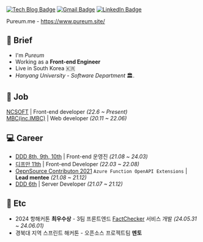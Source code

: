 [![Tech Blog Badge](http://img.shields.io/badge/-Tech%20blog-black?style=flat-square&logo=github&link=https://blue-boy.tistory.com/)](https://blue-boy.tistory.com/) 
[![Gmail Badge](https://img.shields.io/badge/-Gmail-d14836?style=flat-square&logo=Gmail&logoColor=white&link=mailto:pooreumsunny@gmail.com)](mailto:pooreumsunny@gmail.com)
[![LinkedIn Badge](https://img.shields.io/badge/-LinkedIn-blue?style=flat-square&logo=LinkedIn&logoColor=white&link=https://www.linkedin.com/in/%ED%91%B8%EB%A6%84-%EC%B5%9C-166848213/)](https://www.linkedin.com/in/%ED%91%B8%EB%A6%84-%EC%B5%9C-166848213/)

Pureum.me - https://www.pureum.site/
<h2>🐛 Brief</h2>

- I'm *Pureum*
- Working as a **Front-end Engineer**
- Live in South Korea 🇰🇷
- *Hanyang University* - *Software Department* 🏛️. 

<h2>💼 Job</h2>

<a href="https://kr.ncsoft.com/kr/index.do">NCSOFT</a> | Front-end developer *(22.6 ~ Present)*  
<a href="https://www.imbc.com/">MBC(inc.IMBC)</a> | Web developer *(20.11 ~ 22.06)*  



<h2>💻 Career</h2>

- <a href="https://github.com/DDD-Community">DDD 8th, 9th, 10th</a> | Front-end 운영진 *(21.08 ~ 24.03)*
- <a href="https://github.com/depromeet">디프만 11th</a> | Front-end Developer *(22.03 ~ 22.08)*
- <a href="https://github.com/Azure/azure-functions-openapi-extension">OepnSource Contributon 2021</a> `Azure Function OpenAPI Extensions` | **Lead mentee** *(21.08 ~ 21.12)*
- <a href="https://github.com/DDD-6">DDD 6th</a> | Server Developer *(21.07 ~ 21.12)*

<h2>📀 Etc</h2>

- 2024 항해커톤 **최우수상** - 3팀 프론트엔드 <a href="https://github.com/hanghae-hackathon/Fact-Checker-FE">FactChecker</a> 서비스 개발  *(24.05.31 ~ 24.06.01)*
- 경북대 지역 스프린트 해커톤 - 오픈소스 프로젝트팀 **멘토**
